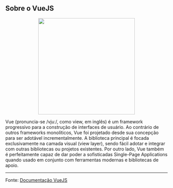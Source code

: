 ## Sobre o VueJS

<div align="center">
<img width="300" src="https://upload.wikimedia.org/wikipedia/commons/9/95/Vue.js_Logo_2.svg" />
</div>

Vue (pronuncia-se /vjuː/, como view, em inglês) é um framework progressivo para a construção de interfaces de usuário. Ao contrário de outros frameworks monolíticos, Vue foi projetado desde sua concepção para ser adotável incrementalmente. A biblioteca principal é focada exclusivamente na camada visual (view layer), sendo fácil adotar e integrar com outras bibliotecas ou projetos existentes. Por outro lado, Vue também é perfeitamente capaz de dar poder a sofisticadas Single-Page Applications quando usado em conjunto com ferramentas modernas e bibliotecas de apoio.

<hr/>

Fonte: <a href="https://br.vuejs.org/v2/guide/index.html">Documentação VueJS</a>
